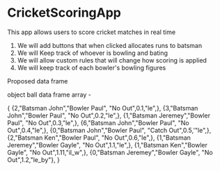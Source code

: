 # CricketScoringApp

This app allows users to score cricket matches in real time

1) We will add buttons that when clicked allocates runs to batsman
2) We will Keep track of whoever is bowling and bating
3) We will allow custom rules that will change how scoring is applied
4) We will keep track of each bowler's bowling figures

Proposed data frame

object ball data frame array - 

{
	{2,"Batsman John","Bowler Paul", "No Out",0.1,"le",},
	{3,"Batsman John","Bowler Paul", "No Out",0.2,"le",},
	{1,"Batsman Jeremey","Bowler Paul", "No Out",0.3,"le",},
	{6,"Batsman John","Bowler Paul", "No Out",0.4,"le",},
	{0,"Batsman John","Bowler Paul", "Catch Out",0.5,'"le",},
	{2,"Batsman Ken","Bowler Paul", "No Out",0.6,"le",},
	{1,"Batsman Jeremey","Bowler Gayle", "No Out",1.1,"le",},
  {1,"Batsman Ken","Bowler Gayle", "No Out",1.11,"il_w",},
  {0,"Batsman Jeremey","Bowler Gayle", "No Out",1.2,"le_by"},
}
